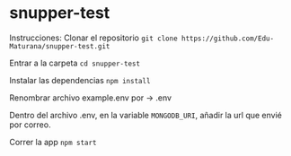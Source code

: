 # snupper-test

Instrucciones:
Clonar el repositorio
`git clone https://github.com/Edu-Maturana/snupper-test.git`

Entrar a la carpeta
`cd snupper-test`

Instalar las dependencias
`npm install`

Renombrar archivo example.env por -> .env

Dentro del archivo .env, en la variable `MONGODB_URI`, añadir la url que envié por correo.

Correr la app
`npm start`
